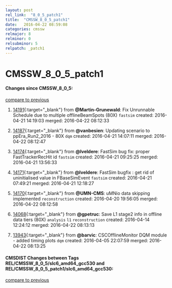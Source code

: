 ```yaml
---
layout: post
rel_link:  "8_0_5_patch1"
title:  "CMSSW_8_0_5_patch1"
date:   2016-04-22 08:59:08
categories: cmssw
relmajor: 8
relminor: 0
relsubminor: 5
relpatch: _patch1
---
```


# CMSSW_8_0_5_patch1
#### Changes since CMSSW_8_0_5:

[compare to previous](https://github.com/cms-sw/cmssw/compare/CMSSW_8_0_5...CMSSW_8_0_5_patch1)



1. [14191](http://github.com/cms-sw/cmssw/pull/14191){:target="_blank"}  from **@Martin-Grunewald**: Fix Unrunnable Schedule due to multiple offlineBeamSpots (80X) `fastsim`  created: 2016-04-21 14:19:03 merged: 2016-04-22 08:12:33

2. [14187](http://github.com/cms-sw/cmssw/pull/14187){:target="_blank"}  from **@vanbesien**: Updating scenario to ppEra_Run2_2016 - 80X `dqm`  created: 2016-04-21 14:07:11 merged: 2016-04-22 08:12:47

3. [14174](http://github.com/cms-sw/cmssw/pull/14174){:target="_blank"}  from **@lveldere**: FastSim bug fix: proper FastTrackerRecHit id `fastsim`  created: 2016-04-21 09:25:25 merged: 2016-04-21 13:56:33

4. [14171](http://github.com/cms-sw/cmssw/pull/14171){:target="_blank"}  from **@lveldere**: FastSim bugfix : get rid of uninitialised value in FBaseSimEvent `fastsim`  created: 2016-04-21 07:49:21 merged: 2016-04-21 12:18:27

5. [14170](http://github.com/cms-sw/cmssw/pull/14170){:target="_blank"}  from **@UMN-CMS**: uMNio data skipping implemented `reconstruction`  created: 2016-04-20 19:56:05 merged: 2016-04-22 08:12:58

6. [14068](http://github.com/cms-sw/cmssw/pull/14068){:target="_blank"}  from **@gpetruc**: Save L1 stage2 info in offline data tiers (80X) `analysis`  `l1`  `reconstruction`  created: 2016-04-14 12:24:12 merged: 2016-04-22 08:13:13

7. [13943](http://github.com/cms-sw/cmssw/pull/13943){:target="_blank"}  from **@barvic**:  CSCOfflineMonitor DQM module - added timing plots  `dqm`  created: 2016-04-05 22:07:59 merged: 2016-04-22 08:13:25

#### CMSDIST Changes between Tags REL/CMSSW_8_0_5/slc6_amd64_gcc530 and REL/CMSSW_8_0_5_patch1/slc6_amd64_gcc530:

[compare to previous](https://github.com/cms-sw/cmsdist/compare/REL/CMSSW_8_0_5/slc6_amd64_gcc530...REL/CMSSW_8_0_5_patch1/slc6_amd64_gcc530)


